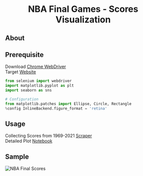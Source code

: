 <h1 align = 'center'>
    NBA Final Games - Scores Visualization
    </h1>

## About

## Prerequisite
Download [Chrome WebDriver](https://chromedriver.chromium.org/downloads)
</br>Target [Website](https://www.basketball-reference.com/)
```python
from selenium import webdriver
import matplotlib.pyplot as plt
import seaborn as sns

# Configuration
from matplotlib.patches import Ellipse, Circle, Rectangle
%config InlineBackend.figure_format = 'retina'
```
## Usage
Collecting Scores from 1969-2021 [Scraper](https://github.com/pandasTong/Matplotlib-Practice/blob/main/Score_Scrap.py) <br/>
Detailed Plot [Notebook](https://github.com/pandasTong/Matplotlib-Practice/blob/main/MatPlotLib_Practice.ipynb)

## Sample
![NBA Final Scores](https://user-images.githubusercontent.com/7564386/133545100-50224181-5647-4b76-8fc8-12e9a15ecee0.png)
